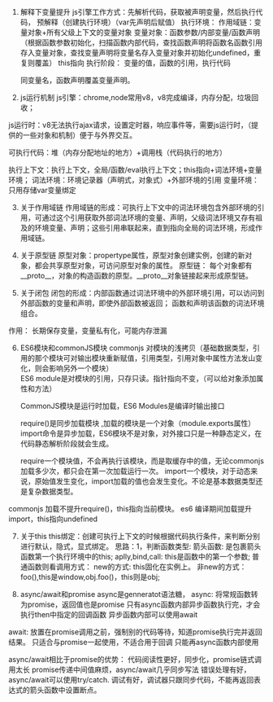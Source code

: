 1. 解释下变量提升
js引擎工作方式：先解析代码，获取被声明变量，然后执行代码，
预解释（创建执行环境）（var先声明后赋值）
执行环境：
    作用域链：变量对象+所有父级上下文的变量对象
    变量对象：函数参数/内部变量/函数声明 （根据函数参数初始化，扫描函数内部代码，查找函数声明将函数名函数引用存入变量对象，查找变量声明将变量名存入变量对象并初始化undefined，重复则覆盖）
    this指向
执行阶段：
    变量的值，函数的引用，执行代码

    同变量名，函数声明覆盖变量声明。


2. js运行机制
js引擎：chrome,node常用v8，v8完成编译，内存分配，垃圾回收；

js运行时：v8无法执行ajax请求，设置定时器，响应事件等，需要js运行时，（提供的一些对象和机制）便于与外界交互。

可执行代码：堆（内存分配地址的地方）+调用栈（代码执行的地方）

执行上下文：执行上下文，全局/函数/eval执行上下文；this指向+词法环境+变量环境；
    词法环境：环境记录器（声明式，对象式）+外部环境的引用
    变量环境：只用存储var变量绑定



3. 关于作用域链
作用域链的形成：可执行上下文中的词法环境包含外部环境的引用，可通过这个引用获取外部词法环境的变量、声明，父级词法环境又存有祖及的环境变量、声明；这些引用串联起来，直到指向全局的词法环境，形成作用域链。



4. 关于原型链
原型对象：propertype属性，原型对象创建实例，创建的新对象，都会共享原型对象，可访问原型对象的属性。
原型链： 每个对象都有__proto__，对象的构造函数的原型。__proto__对象链接起来形成原型链。                                                                                                                                                                                                       

5. 关于闭包
闭包的形成：内部函数通过词法环境中的外部环境引用，可以访问到外部函数的变量和声明，即使外部函数被返回；
    函数和声明该函数的词法环境组合。

作用： 长期保存变量，变量私有化，可能内存泄漏



6. ES6模块和commonJS模块
    commonjs 对模块的浅拷贝（基础数据类型，引用的那个模块可对输出模块重新赋值，引用类型，引用对象中属性方法发山变化，则会影响另外一个模块）       
    ES6 module是对模块的引用，只存只读。指针指向不变，（可以给对象添加属性和方法）

    CommonJS模块是运行时加载，ES6 Modules是编译时输出接口

    require()是同步加载模块 ,加载的模块是一个对象（module.exports属性）  
    import命令是异步加载，ES6模块不是对象，对外接口只是一种静态定义，在代码静态解析阶段就会生成。

    require一个模块值，不会再执行该模块，而是取缓存中的值，无论commonjs加载多少次，都只会在第一次加载运行一次。
    import一个模块，对于动态来说，原始值发生变化，import加载的值也会发生变化。不论是基本数据类型还是复杂数据类型。

commonjs  加载不提升require()，this指向当前模块。
es6  编译期间加载提升import，this指向undefined


7. 关于this
this绑定：创建可执行上下文的时候根据代码执行条件，来判断分别进行默认，隐式，显式绑定。
思路：1，判断函数类型:
    箭头函数: 是包裹箭头函数第一个执行环境中的this;
    aplly,bind,call: this是函数中的第一个参数;
    普通函数则看调用方式：
        new的方式: this固化在实例上。
        非new的方式：foo(),this是window,obj.foo()，this则是obj;



8. async/await和promise
async是genneratot语法糖，
async: 
将常规函数转为promise，返回值也是promise
只有async函数内部异步函数执行完，才会执行then中指定的回调函数
异步函数内部可以使用await

await:
放置在promise调用之前，强制别的代码等待，知道promise执行完并返回结果。
只适合与promise一起使用，不适合用于回调
只能再async函数内部使用

async/await相比于promise的优势：
    代码阅读性更好，同步化，promise链式调用太长
    promise传递中间值麻烦，async/await几乎同步写法
    错误处理有好，async/await可以使用try/catch.
    调试有好，调试器只跟同步代码，不能再返回表达式的箭头函数中设置断点。





